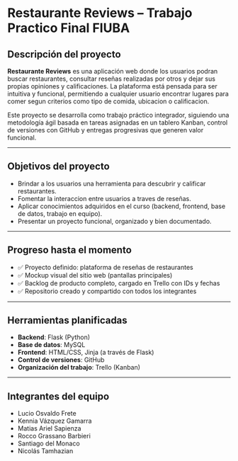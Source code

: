 # Restaurante Reviews – Trabajo Practico Final FIUBA

## Descripción del proyecto

**Restaurante Reviews** es una aplicación web donde los usuarios podran buscar restaurantes, consultar reseñas realizadas por otros y dejar sus propias opiniones y calificaciones. La plataforma está pensada para ser intuitiva y funcional, permitiendo a cualquier usuario encontrar lugares para comer segun criterios como tipo de comida, ubicacion o calificacion.

Este proyecto se desarrolla como trabajo práctico integrador, siguiendo una metodología ágil basada en tareas asignadas en un tablero Kanban, control de versiones con GitHub y entregas progresivas que generen valor funcional.

---

## Objetivos del proyecto

- Brindar a los usuarios una herramienta para descubrir y calificar restaurantes.
- Fomentar la interaccion entre usuarios a traves de reseñas.
- Aplicar conocimientos adquiridos en el curso (backend, frontend, base de datos, trabajo en equipo).
- Presentar un proyecto funcional, organizado y bien documentado.

---

## Progreso hasta el momento

- ✅ Proyecto definido: plataforma de reseñas de restaurantes
- ✅ Mockup visual del sitio web (pantallas principales)
- ✅ Backlog de producto completo, cargado en Trello con IDs y fechas
- ✅ Repositorio creado y compartido con todos los integrantes

---

## Herramientas planificadas

- **Backend**: Flask (Python)
- **Base de datos**: MySQL
- **Frontend**: HTML/CSS, Jinja (a través de Flask)
- **Control de versiones**: GitHub
- **Organización del trabajo**: Trello (Kanban)

---

## Integrantes del equipo

- Lucio Osvaldo Frete 
- Kennia Vázquez Gamarra  
- Matias Ariel Sapienza
- Rocco Grassano Barbieri
- Santiago del Monaco
- Nicolás Tamhazian

